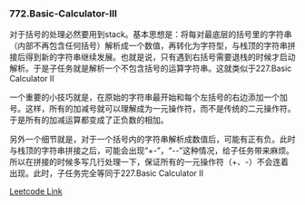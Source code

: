 ### 772.Basic-Calculator-III

对于括号的处理必然要用到stack。基本思想是：将每对最底层的括号里的字符串（内部不再包含任何括号）解析成一个数值，再转化为字符型，与栈顶的字符串拼接后得到新的字符串继续发展。也就是说，只有遇到右括号需要退栈的时候才启动解析。于是子任务就是解析一个不包含括号的运算字符串。这就类似于227.Basic Calculator II

一个重要的小技巧就是，在原始的字符串最开始和每个左括号的右边添加一个加号。这样，所有的加减号就可以理解成为一元操作符，而不是传统的二元操作符。于是所有的加减运算都变成了正负数的相加。

另外一个细节就是，对于一个括号内的字符串解析成数值后，可能有正有负。此时与栈顶的字符串拼接之后，可能会出现“+-”，“--”这种情况，给子任务带来麻烦。所以在拼接的时候多写几行处理一下，保证所有的一元操作符（+、-）不会连着出现。此时，子任务完全等同于227.Basic Calculator II


[Leetcode Link](https://leetcode.com/problems/basic-calculator-iii)